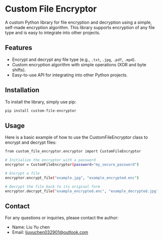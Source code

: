 # Custom File Encryptor

A custom Python library for file encryption and decryption using a simple, self-made encryption algorithm. This library supports encryption of any file type and is easy to integrate into other projects.

## Features

- Encrypt and decrypt any file type (e.g., `.txt`, `.jpg`, `.pdf`, `.mp4`).
- Custom encryption algorithm with simple operations (XOR and byte shifts).
- Easy-to-use API for integrating into other Python projects.

## Installation

To install the library, simply use pip:

```bash
pip install custom-file-encryptor
```

## Usage
Here is a basic example of how to use the CustomFileEncryptor class to encrypt and decrypt files:

```bash
from custom_file_encryptor.encryptor import CustomFileEncryptor

# Initialize the encryptor with a password
encryptor = CustomFileEncryptor(password="my_secure_password")

# Encrypt a file
encryptor.encrypt_file("example.jpg", "example_encrypted.enc")

# Decrypt the file back to its original form
encryptor.decrypt_file("example_encrypted.enc", "example_decrypted.jpg")

```



## Contact
For any questions or inquiries, please contact the author:
- Name: Liu Yu chen
- Email: liuyuchen032901@outlook.com